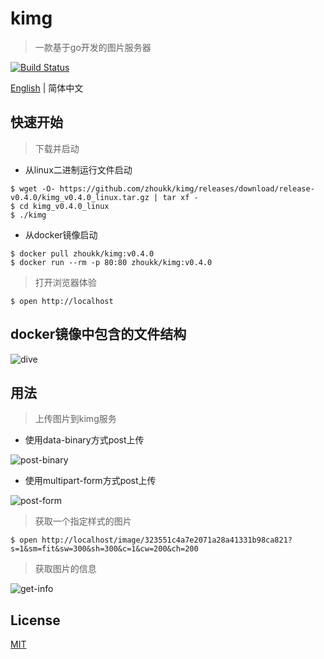 # kimg
> 一款基于go开发的图片服务器

[![Build Status](https://img.shields.io/travis/zhoukk/kimg.svg?style=flat)](https://travis-ci.org/zhoukk/kimg)

[English](./README.md) | 简体中文


## 快速开始

> 下载并启动

- 从linux二进制运行文件启动
```console
$ wget -O- https://github.com/zhoukk/kimg/releases/download/release-v0.4.0/kimg_v0.4.0_linux.tar.gz | tar xf -
$ cd kimg_v0.4.0_linux
$ ./kimg
```

- 从docker镜像启动
```console
$ docker pull zhoukk/kimg:v0.4.0
$ docker run --rm -p 80:80 zhoukk/kimg:v0.4.0
```

> 打开浏览器体验
```console
$ open http://localhost
```

## docker镜像中包含的文件结构

![dive](http://kimg.zhoukk.com/image/2fb0757f132497b06f0cdceda9a8d8a1?origin=1)

## 用法

> 上传图片到kimg服务

- 使用data-binary方式post上传

![post-binary](http://kimg.zhoukk.com/image/c99cbbebd327c6f3b3cdb190d1a8a95a?origin=1)

- 使用multipart-form方式post上传

![post-form](http://kimg.zhoukk.com/image/c55e9ad1cc4618a5bb0e47097a2b9eb3?origin=1)

> 获取一个指定样式的图片

```console
$ open http://localhost/image/323551c4a7e2071a28a41331b98ca821?s=1&sm=fit&sw=300&sh=300&c=1&cw=200&ch=200
```    

> 获取图片的信息

![get-info](http://kimg.zhoukk.com/image/5769d4865b750885710d987d3131f16d?origin=1)

## License

[MIT](https://github.com/zhoukk/kimg/blob/master/LICENSE)